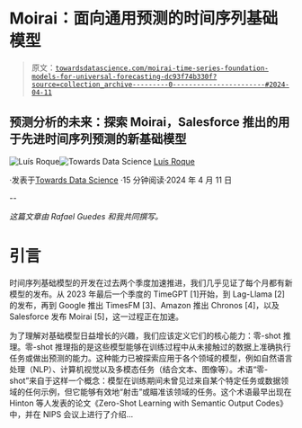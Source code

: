 # Moirai：面向通用预测的时间序列基础模型

> 原文：[`towardsdatascience.com/moirai-time-series-foundation-models-for-universal-forecasting-dc93f74b330f?source=collection_archive---------0-----------------------#2024-04-11`](https://towardsdatascience.com/moirai-time-series-foundation-models-for-universal-forecasting-dc93f74b330f?source=collection_archive---------0-----------------------#2024-04-11)

## 预测分析的未来：探索 Moirai，Salesforce 推出的用于先进时间序列预测的新基础模型

[](https://medium.com/@luisroque?source=post_page---byline--dc93f74b330f--------------------------------)![Luís Roque](https://medium.com/@luisroque?source=post_page---byline--dc93f74b330f--------------------------------)[](https://towardsdatascience.com/?source=post_page---byline--dc93f74b330f--------------------------------)![Towards Data Science](https://towardsdatascience.com/?source=post_page---byline--dc93f74b330f--------------------------------) [Luís Roque](https://medium.com/@luisroque?source=post_page---byline--dc93f74b330f--------------------------------)

·发表于[Towards Data Science](https://towardsdatascience.com/?source=post_page---byline--dc93f74b330f--------------------------------) ·15 分钟阅读·2024 年 4 月 11 日

--

*这篇文章由 Rafael Guedes 和我共同撰写。*

# 引言

时间序列基础模型的开发在过去两个季度加速推进，我们几乎见证了每个月都有新模型的发布。从 2023 年最后一个季度的 TimeGPT [1]开始，到 Lag-Llama [2]的发布，再到 Google 推出 TimesFM [3]、Amazon 推出 Chronos [4]，以及 Salesforce 发布 Moirai [5]，这一过程正在加速。

为了理解对基础模型日益增长的兴趣，我们应该定义它们的核心能力：零-shot 推理。零-shot 推理指的是这些模型能够在训练过程中从未接触过的数据上准确执行任务或做出预测的能力。这种能力已被探索应用于各个领域的模型，例如自然语言处理（NLP）、计算机视觉以及多模态任务（结合文本、图像等）。术语“零-shot”来自于这样一个概念：模型在训练期间未曾见过来自某个特定任务或数据领域的任何示例，但它能够有效地“射击”或瞄准该领域的任务。这个术语最早出现在 Hinton 等人发表的论文《Zero-Shot Learning with Semantic Output Codes》中，并在 NIPS 会议上进行了介绍…
